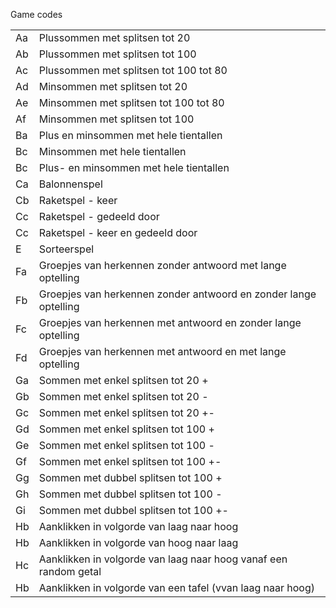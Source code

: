 Game codes

<table>
<tr><td>Aa</td><td>Plussommen met splitsen tot 20</td/></tr>
<tr><td>Ab</td><td>Plussommen met splitsen tot 100</td/></tr>
<tr><td>Ac</td><td>Plussommen met splitsen tot 100 tot 80</td/></tr>
<tr><td>Ad</td><td>Minsommen met splitsen tot 20</td/></tr>
<tr><td>Ae</td><td>Minsommen met splitsen tot 100 tot 80</td/></tr>
<tr><td>Af</td><td>Minsommen met splitsen tot 100</td/></tr>
<tr><td>Ba</td><td>Plus en minsommen met hele tientallen</td/></tr>
<tr><td>Bc</td><td>Minsommen met hele tientallen</td/></tr>
<tr><td>Bc</td><td>Plus- en minsommen met hele tientallen</td/></tr>
<tr><td>Ca</td><td>Balonnenspel</td/></tr>
<tr><td>Cb</td><td>Raketspel - keer</td/></tr>
<tr><td>Cc</td><td>Raketspel - gedeeld door</td/></tr>
<tr><td>Cc</td><td>Raketspel - keer en gedeeld door</td/></tr>
<tr><td>E</td><td>Sorteerspel</td/></tr>
<tr><td>Fa</td><td>Groepjes van herkennen zonder antwoord met lange optelling</td/></tr>
<tr><td>Fb</td><td>Groepjes van herkennen zonder antwoord en zonder lange optelling</td/></tr>
<tr><td>Fc</td><td>Groepjes van herkennen met antwoord en zonder lange optelling</td/></tr>
<tr><td>Fd</td><td>Groepjes van herkennen met antwoord en met lange optelling</td/></tr>
<tr><td>Ga</td><td>Sommen met enkel splitsen tot 20 +</td></tr>
<tr><td>Gb</td><td>Sommen met enkel splitsen tot 20 -</td></tr>
<tr><td>Gc</td><td>Sommen met enkel splitsen tot 20 +-</td></tr>
<tr><td>Gd</td><td>Sommen met enkel splitsen tot 100 +</td></tr>
<tr><td>Ge</td><td>Sommen met enkel splitsen tot 100 -</td></tr>
<tr><td>Gf</td><td>Sommen met enkel splitsen tot 100 +-</td></tr>
<tr><td>Gg</td><td>Sommen met dubbel splitsen tot 100 +</td></tr>
<tr><td>Gh</td><td>Sommen met dubbel splitsen tot 100 -</td></tr>
<tr><td>Gi</td><td>Sommen met dubbel splitsen tot 100 +-</td></tr>
<tr><td>Hb</td><td>Aanklikken in volgorde van laag naar hoog</td></tr>
<tr><td>Hb</td><td>Aanklikken in volgorde van hoog naar laag</td></tr>
<tr><td>Hc</td><td>Aanklikken in volgorde van laag naar hoog vanaf een random getal</td></tr>
<tr><td>Hb</td><td>Aanklikken in volgorde van een tafel (vvan laag naar hoog)</td></tr>
</table>
